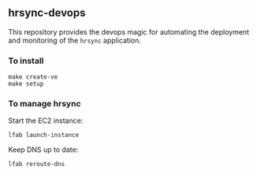 ## hrsync-devops

This repository provides the devops magic for automating the deployment and
monitoring of the `hrsync` application.

### To install

```
make create-ve
make setup
```

### To manage hrsync

Start the EC2 instance:
```
lfab launch-instance
```

Keep DNS up to date:
```
lfab reroute-dns
```
